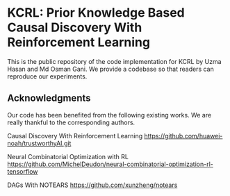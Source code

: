 # KCRL: Prior Knowledge Based Causal Discovery With Reinforcement Learning
This is the public repository of the code implementation for KCRL by Uzma Hasan and Md Osman Gani. We provide a codebase so that readers can reproduce our experiments.

## Acknowledgments
Our code has been benefited from the following existing works. We are really thankful to the corresponding authors. 

Causal Discovery With Reinforcement Learning https://github.com/huawei-noah/trustworthyAI.git

Neural Combinatorial Optimization with RL https://github.com/MichelDeudon/neural-combinatorial-optimization-rl-tensorflow

DAGs With NOTEARS https://github.com/xunzheng/notears
